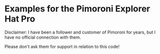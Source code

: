# Examples for the Pimoroni Explorer Hat Pro

Disclaimer: I have been a follower and customer of Pimoroni for years, but I have no official connection with them.

Please don't ask them for support in relation to this code!
